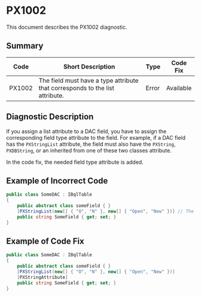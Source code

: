 # PX1002
This document describes the PX1002 diagnostic.

## Summary

| Code   | Short Description                                                            | Type  | Code Fix  | 
| ------ | ---------------------------------------------------------------------------- | ----- | --------- | 
| PX1002 | The field must have a type attribute that corresponds to the list attribute. | Error | Available |

## Diagnostic Description
If you assign a list attribute to a DAC field, you have to assign the corresponding field type attribute to the field. For example, if a DAC field has the `PXStringList` attribute, the field must also have the `PXString`, `PXDBString`, or an inherited from one of these two classes attribute.

In the code fix, the needed field type attribute is added.

## Example of Incorrect Code

```C#
public class SomeDAC : IBqlTable
{
    public abstract class someField { }
    [PXStringList(new[] { "O", "N" }, new[] { "Open", "New" })] // The PX1002 error is displayed for this line.
    public string SomeField { get; set; }
}
```

## Example of Code Fix

```C#
public class SomeDAC : IBqlTable
{
    public abstract class someField { }
    [PXStringList(new[] { "O", "N" }, new[] { "Open", "New" })]
    [PXStringAttribute]
    public string SomeField { get; set; }
}
```